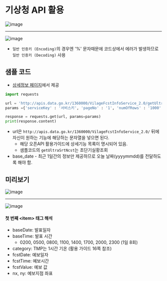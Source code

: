 # 기상청 API 활용 

![image](https://user-images.githubusercontent.com/95271528/149320489-3e45b8b2-22b5-47fa-b35f-fe97f4d8ddd3.png)

---

![image](https://user-images.githubusercontent.com/95271528/149324451-651c6f5d-60a2-4f8b-a68a-0c2856c0f3dd.png)

+ `일반 인증키 (Encoding)`의 경우엔 '%' 문자때문에 코드상에서 에러가 발생하므로 `일반 인증키 (Decoding)` 사용

## 샘플 코드
+ [상세정보 페이지](https://www.data.go.kr/tcs/dss/selectApiDataDetailView.do?publicDataPk=15084084)에서 제공
```python
import requests

url = 'http://apis.data.go.kr/1360000/VilageFcstInfoService_2.0/getUltraSrtNcst'
params ={'serviceKey' : '서비스키', 'pageNo' : '1', 'numOfRows' : '1000', 'dataType' : 'XML', 'base_date' : '20210628', 'base_time' : '0600', 'nx' : '55', 'ny' : '127' }

response = requests.get(url, params=params)
print(response.content)
```
+ url은 `http://apis.data.go.kr/1360000/VilageFcstInfoService_2.0/` 뒤에 자신이 원하는 기능에 해당하는 문자열을 넣으면 된다.
  + 해당 오픈API 활용가이드에 상세기능 목록이 명시되어 있음.
  + 샘플코드의 `getUltraSrtNcst`는 초단기실황조회
+ base_date - 최근 1일간의 정보만 제공하므로 오늘 날짜(yyyymmdd)를 전달하도록 해야 함.

## 미리보기

![image](https://user-images.githubusercontent.com/95271528/149335393-63fb14eb-f53d-45d3-a702-be9101c08d46.png)

---

![image](https://user-images.githubusercontent.com/95271528/149335525-be7d95d8-6ab5-4913-834b-2535e125297a.png)

#### 첫 번째 \<item\> 태그 해석

+ baseDate: 발표일자
+ baseTime: 발표 시간
  + 0200, 0500, 0800, 1100, 1400, 1700, 2000, 2300 (1일 8회)
+ category: TMP는 1시간 기온 (활용 가이드 16쪽 참조)
+ fcstDate: 예보일자
+ fcstTime: 예보시간
+ fcstValue: 예보 값
+ nx, ny: 예보지점 좌표
